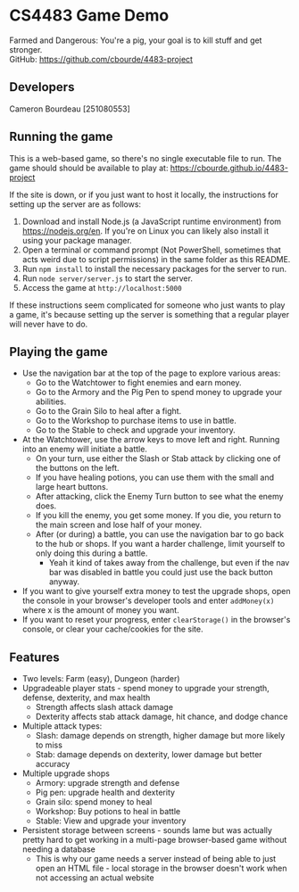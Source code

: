 # CS4483 Game Demo
Farmed and Dangerous: You're a pig, your goal is to kill stuff and get stronger.  
GitHub: https://github.com/cbourde/4483-project  

## Developers
Cameron Bourdeau [251080553]


## Running the game
This is a web-based game, so there's no single executable file to run. The game should should be available to play at:  https://cbourde.github.io/4483-project

If the site is down, or if you just want to host it locally, the instructions for setting up the server are as follows:
1. Download and install Node.js (a JavaScript runtime environment) from https://nodejs.org/en. If you're on Linux you can likely also install it using your package manager.
2. Open a terminal or command prompt (Not PowerShell, sometimes that acts weird due to script permissions) in the same folder as this README.
3. Run `npm install` to install the necessary packages for the server to run.
4. Run `node server/server.js` to start the server.
5. Access the game at `http://localhost:5000`

If these instructions seem complicated for someone who just wants to play a game, it's because setting up the server is something that a regular player will never have to do.
## Playing the game
- Use the navigation bar at the top of the page to explore various areas:
	- Go to the Watchtower to fight enemies and earn money.
	- Go to the Armory and the Pig Pen to spend money to upgrade your abilities.
	- Go to the Grain Silo to heal after a fight.
	- Go to the Workshop to purchase items to use in battle.
	- Go to the Stable to check and upgrade your inventory.
- At the Watchtower, use the arrow keys to move left and right. Running into an enemy will initiate a battle.
	- On your turn, use either the Slash or Stab attack by clicking one of the buttons on the left.
	- If you have healing potions, you can use them with the small and large heart buttons.
	- After attacking, click the Enemy Turn button to see what the enemy does.
	- If you kill the enemy, you get some money. If you die, you return to the main screen and lose half of your money.
	- After (or during) a battle, you can use the navigation bar to go back to the hub or shops. If you want a harder challenge, limit yourself to only doing this during a battle.
		- Yeah it kind of takes away from the challenge, but even if the nav bar was disabled in battle you could just use the back button anyway.
- If you want to give yourself extra money to test the upgrade shops, open the console in your browser's developer tools and enter `addMoney(x)` where x is the amount of money you want.
- If you want to reset your progress, enter `clearStorage()` in the browser's console, or clear your cache/cookies for the site.
## Features
- Two levels: Farm (easy), Dungeon (harder)
- Upgradeable player stats - spend money to upgrade your strength, defense, dexterity, and max health
	- Strength affects slash attack damage
	- Dexterity affects stab attack damage, hit chance, and dodge chance
- Multiple attack types:
	- Slash: damage depends on strength, higher damage but more likely to miss
	- Stab: damage depends on dexterity, lower damage but better accuracy
- Multiple upgrade shops
	- Armory: upgrade strength and defense
	- Pig pen: upgrade health and dexterity
	- Grain silo: spend money to heal
	- Workshop: Buy potions to heal in battle
	- Stable: View and upgrade your inventory
- Persistent storage between screens - sounds lame but was actually pretty hard to get working in a multi-page browser-based game without needing a database
	- This is why our game needs a server instead of being able to just open an HTML file - local storage in the browser doesn't work when not accessing an actual website
